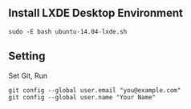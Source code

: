 ## Install LXDE Desktop Environment

    sudo -E bash ubuntu-14.04-lxde.sh

## Setting

Set Git, Run

    git config --global user.email "you@example.com"
    git config --global user.name "Your Name"
